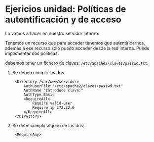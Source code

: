 # Ejericios unidad: Políticas de autentificación y de acceso

Lo vamos a hacer en nuestro servidor interno:

Tenemos un recurso que para acceder tenemos que autentificarnos, además a ese recurso sólo puedo acceder desde la red interna. Puede implementar dos políticas:

debemos tener un fichero de claves: `/etc/apache2/claves/passwd.txt`.

1. Se deben cumplir las dos 

		<Directory /var/www/servidor>
			AuthUserFile "/etc/apache2/claves/passwd.txt"
			AuthName "Introduce clave:"
			AuthType Basic
			<RequireAll>
				Require valid-user
				Require ip 172.22.0
			</RequireAll>
		</Directory>

2. Se debe cumplir alguno de los dos:

		<RequireAny>